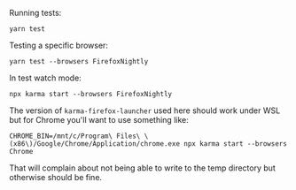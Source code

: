 Running tests:

```
yarn test
```

Testing a specific browser:

```
yarn test --browsers FirefoxNightly
```

In test watch mode:

```
npx karma start --browsers FirefoxNightly
```

The version of `karma-firefox-launcher` used here should work under WSL but for
Chrome you'll want to use something like:

```
CHROME_BIN=/mnt/c/Program\ Files\ \(x86\)/Google/Chrome/Application/chrome.exe npx karma start --browsers Chrome
```

That will complain about not being able to write to the temp directory
but otherwise should be fine.

